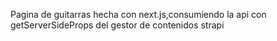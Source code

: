 Pagina de guitarras hecha con next.js,consumiendo la api con getServerSideProps del gestor de contenidos strapi
